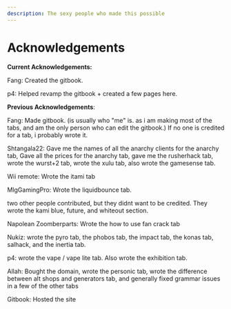 ```yaml
---
description: The sexy people who made this possible
---
```


# Acknowledgements

**Current Acknowledgements:**

Fang: Created the gitbook.

p4: Helped revamp the gitbook + created a few pages here.

  
**Previous Acknowledgements**:   
  
Fang: Made gitbook. \(is usually who "me" is. as i am making most of the tabs, and am the only person who can edit the gitbook.\) If no one is credited for a tab, i probably wrote it.

Shtangala22: Gave me the names of all the anarchy clients for the anarchy tab, Gave all the prices for the anarchy tab, gave me the rusherhack tab, wrote the wurst+2 tab, wrote the xulu tab, also wrote the gamesense tab.

Wii remote: Wrote the itami tab

MlgGamingPro: Wrote the liquidbounce tab.

two other people contributed, but they didnt want to be credited. They wrote the kami blue, future, and whiteout section.

Napolean Zoomberparts: Wrote the how to use fan crack tab

Nukiz: wrote the pyro tab, the phobos tab, the impact tab, the konas tab, salhack, and the inertia tab.

p4: wrote the vape / vape lite tab.  Also wrote the exhibition tab.

Allah: Bought the domain, wrote the personic tab, wrote the difference between alt shops and generators tab, and generally fixed grammar issues in a few of the other tabs 

Gitbook: Hosted the site  




